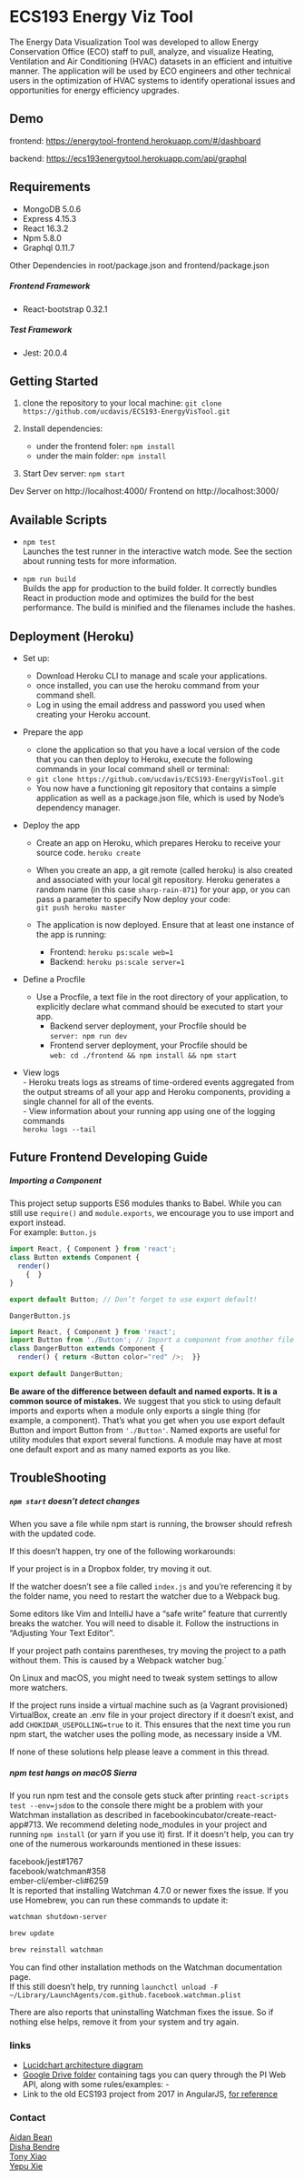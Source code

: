 # ECS193 Energy Viz Tool

The Energy Data Visualization Tool was developed to allow Energy Conservation Office (ECO) staff to pull, analyze, and visualize Heating, Ventilation and Air Conditioning (HVAC) datasets in an efficient and intuitive manner. The application will be used by ECO engineers and other technical users in the optimization of HVAC systems to identify operational issues and opportunities for energy efficiency upgrades.  

## Demo ##

frontend: https://energytool-frontend.herokuapp.com/#/dashboard

backend: https://ecs193energytool.herokuapp.com/api/graphql

## Requirements ##
-   MongoDB 5.0.6
-   Express 4.15.3
-   React 16.3.2
-   Npm 5.8.0
-  Graphql 0.11.7

Other Dependencies in root/package.json and frontend/package.json

##### Frontend Framework
-   React-bootstrap 0.32.1
##### Test Framework
-   Jest: 20.0.4

## Getting Started ##

1) clone the repository to your local machine: 
`git clone https://github.com/ucdavis/ECS193-EnergyVisTool.git`

2) Install dependencies: 
   - under the frontend foler: `npm install`
   - under the main folder: `npm install`

3) Start Dev server: 
`npm start`

Dev Server on http://localhost:4000/
Frontend on http://localhost:3000/


## Available Scripts ##
-   `npm test` \
Launches the test runner in the interactive watch mode. See the section about running tests for more information.

-    `npm run build` \
Builds the app for production to the build folder. It correctly bundles React in production mode and optimizes the build for the best performance. The build is minified and the filenames include the hashes. 

## Deployment (Heroku) ##
-   Set up:
    -   Download Heroku CLI to manage and scale your applications.
    -   once installed, you can use the heroku command from your command shell. 
    -   Log in using the email address and password you used when creating your Heroku account. 
    
-   Prepare the app 
    -   clone the application so that you have a local version of the code that you can then deploy to Heroku, execute the following commands in your local command shell or terminal: 
    -   `git clone https://github.com/ucdavis/ECS193-EnergyVisTool.git`
    -   You now have a functioning git repository that contains a simple application as well as a package.json file, which is used by Node’s dependency manager.    
    
-   Deploy the app  
    -   Create an app on Heroku, which prepares Heroku to receive your source code. 
        `heroku create` 
        
    -   When you create an app, a git remote (called heroku) is also created and associated with your local git repository. Heroku generates a random name (in this case `sharp-rain-871`) for your app, or you can pass a parameter to specify
        Now deploy your code:  
        `git push heroku master`
    -   The application is now deployed. 
        Ensure that at least one instance of the app is running:   
        -   Frontend: `heroku ps:scale web=1` 
        -   Backend: `heroku ps:scale server=1` 
-   Define a Procfile
     -  Use a Procfile, a text file in the root directory of your application, to explicitly declare what command should be executed to start your app.
        -   Backend server deployment, your Procfile should be  
            `server: npm run dev`
        -   Frontend server deployment, your Procfile should be  
            `web: cd ./frontend && npm install && npm start`
-   View logs   
        -   Heroku treats logs as streams of time-ordered events aggregated from the output streams of all your app and Heroku components, providing a single channel for all of the events.        
        -   View information about your running app using one of the logging commands   
            `heroku logs --tail`

##  Future Frontend Developing Guide ##
##### Importing a Component
This project setup supports ES6 modules thanks to Babel.
While you can still use `require()` and `module.exports`, we encourage you to use import and export instead.    
For example: `Button.js`
```js
import React, { Component } from 'react';
class Button extends Component { 
  render() 
    {  }
}

export default Button; // Don’t forget to use export default!
```

`DangerButton.js`
```js
import React, { Component } from 'react';
import Button from './Button'; // Import a component from another file
class DangerButton extends Component {
  render() { return <Button color="red" />;  }}
  
export default DangerButton;
```

**Be aware of the difference between default and named exports. It is a common source of mistakes.**
We suggest that you stick to using default imports and exports when a module only exports a single thing (for example, a component). That’s what you get when you use export default Button and import Button from `'./Button'`.
Named exports are useful for utility modules that export several functions. A module may have at most one default export and as many named exports as you like.


## TroubleShooting ##
##### `npm start` doesn’t detect changes

When you save a file while npm start is running, the browser should refresh with the updated code.
   
If this doesn’t happen, try one of the following workarounds:  

If your project is in a Dropbox folder, try moving it out.  

If the watcher doesn’t see a file called `index.js` and you’re referencing it by the folder name, you need to restart the watcher due to a Webpack bug.   

Some editors like Vim and IntelliJ have a “safe write” feature that currently breaks the watcher. You will need to disable it. Follow the instructions in “Adjusting Your Text Editor”.

If your project path contains parentheses, try moving the project to a path without them. This is caused by a Webpack watcher bug.`  

On Linux and macOS, you might need to tweak system settings to allow more watchers.  

If the project runs inside a virtual machine such as (a Vagrant provisioned) VirtualBox, create an .env file in your project directory if it doesn’t exist, and add `CHOKIDAR_USEPOLLING=true` to it. This ensures that the next time you run npm start, the watcher uses the polling mode, as necessary inside a VM. 

If none of these solutions help please leave a comment in this thread.    

##### npm test hangs on macOS Sierra

If you run npm test and the console gets stuck after printing `react-scripts test --env=jsdom` to the console there might be a problem with your Watchman installation as described in facebookincubator/create-react-app#713.
We recommend deleting node_modules in your project and running `npm install` (or yarn if you use it) first. If it doesn't help, you can try one of the numerous workarounds mentioned in these issues:

facebook/jest#1767  
facebook/watchman#358   
ember-cli/ember-cli#6259    
It is reported that installing Watchman 4.7.0 or newer fixes the issue. If you use Homebrew, you can run these commands to update it:   

```bash
watchman shutdown-server

brew update

brew reinstall watchman

```

You can find other installation methods on the Watchman documentation page.     
If this still doesn’t help, try running `launchctl unload -F ~/Library/LaunchAgents/com.github.facebook.watchman.plist` 

There are also reports that uninstalling Watchman fixes the issue. So if nothing else helps, remove it from your system and try again.

    
### links ###
- [Lucidchart architecture diagram](https://www.lucidchart.com/invitations/accept/a2470714-8a58-46f8-ad44-b606e36f35c6)
- [Google Drive folder](https://drive.google.com/drive/folders/1iVGZd3-YfzJQoPSfGcn9IAad768XqOfa?usp=sharing) containing tags you can query through the PI Web API, along with some rules/examples: - 
- Link to the old ECS193 project from 2017 in AngularJS, [for reference]( https://github.com/ECS193EnergyDashboard/EnergyDashboard)


### Contact ###
[Aidan Bean](ajuengli@ucdavis.edu)      
[Disha Bendre](dbendre@ucdavis.edu)      
[Tony Xiao](bxiao@ucdavis.edu)   
[Yepu Xie](ypxie@ucdavis.edu)

